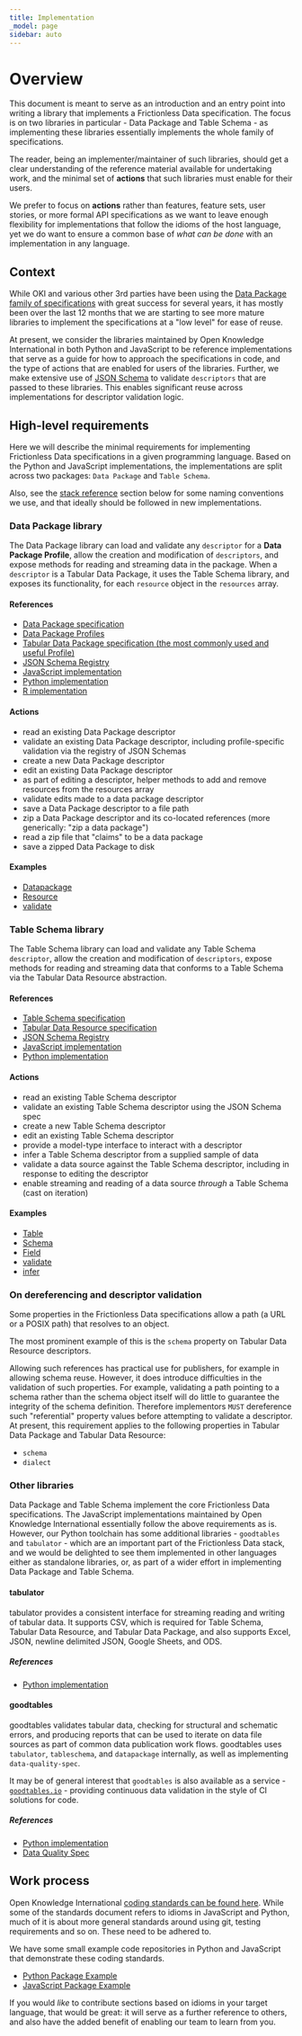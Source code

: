 ```yaml
---
title: Implementation
_model: page
sidebar: auto
---
```


# Overview

This document is meant to serve as an introduction and an entry point into writing a library that implements a Frictionless Data specification. The focus is on two libraries in particular - Data Package and Table Schema - as implementing these libraries essentially implements the whole family of specifications.

The reader, being an implementer/maintainer of such libraries, should get a clear understanding of the reference material available for undertaking work, and the minimal set of **actions** that such libraries must enable for their users.

We prefer to focus on **actions** rather than features, feature sets, user stories, or more formal API specifications as we want to leave enough flexibility for implementations that follow the idioms of the host language, yet we do want to ensure a common base of *what can be done* with an implementation in any language.

## Context

While OKI and various other 3rd parties have been using the [Data Package family of specifications](/) with great success for several years, it has mostly been over the last 12 months that we are starting to see more mature libraries to implement the specifications at a "low level" for ease of reuse.

At present, we consider the libraries maintained by Open Knowledge International in both Python and JavaScript to be reference implementations that serve as a guide for how to approach the specifications in code, and the type of actions that are enabled for users of the libraries. Further, we make extensive use of [JSON Schema](http://json-schema.org) to validate `descriptors` that are passed to these libraries. This enables significant reuse across implementations for descriptor validation logic.

## High-level requirements

Here we will describe the minimal requirements for implementing Frictionless Data specifications in a given programming language. Based on the Python and JavaScript implementations, the implementations are split across two packages: `Data Package` and `Table Schema`.

Also, see the [stack reference](https://github.com/frictionlessdata/stack/blob/master/README.md) section below for some naming conventions we use, and that ideally should be followed in new implementations.

### Data Package library

The Data Package library can load and validate any `descriptor` for a **Data Package Profile**, allow the creation and modification of `descriptors`, and expose methods for reading and streaming data in the package. When a `descriptor` is a Tabular Data Package, it uses the Table Schema library, and exposes its functionality, for each `resource` object in the `resources` array.

#### References

- [Data Package specification](/data-package/)
- [Data Package Profiles](/data-package/#profiles)
- [Tabular Data Package specification (the most commonly used and useful Profile)](/tabular-data-package/)
- [JSON Schema Registry](/schemas/registry.json)
- [JavaScript implementation](https://github.com/frictionlessdata/datapackage-js)
- [Python implementation](https://github.com/frictionlessdata/datapackage-py)
- [R implementation](https://github.com/christophergandrud/dpmr)

#### Actions

- read an existing Data Package descriptor
- validate an existing Data Package descriptor, including profile-specific validation via the registry of JSON Schemas
- create a new Data Package descriptor
- edit an existing Data Package descriptor
- as part of editing a descriptor, helper methods to add and remove resources from the resources array
- validate edits made to a data package descriptor
- save a Data Package descriptor to a file path
- zip a Data Package descriptor and its co-located references (more generically: "zip a data package")
- read a zip file that "claims" to be a data package
- save a zipped Data Package to disk

#### Examples

- [Datapackage](https://github.com/frictionlessdata/datapackage-js/blob/master/src/package.js)
- [Resource](https://github.com/frictionlessdata/datapackage-js/blob/master/src/resource.js)
- [validate](https://github.com/frictionlessdata/datapackage-js/blob/master/src/validate.js)

### Table Schema library

The Table Schema library can load and validate any Table Schema `descriptor`, allow the creation and modification of `descriptors`, expose methods for reading and streaming data that conforms to a Table Schema via the Tabular Data Resource abstraction.

#### References

- [Table Schema specification](/table-schema/)
- [Tabular Data Resource specification](/tabular-data-resource/)
- [JSON Schema Registry](/schemas/registry.json)
- [JavaScript implementation](https://github.com/frictionlessdata/tableschema-js)
- [Python implementation](https://github.com/frictionlessdata/tableschema-py)

#### Actions

- read an existing Table Schema descriptor
- validate an existing Table Schema descriptor using the JSON Schema spec
- create a new Table Schema descriptor
- edit an existing Table Schema descriptor
- provide a model-type interface to interact with a descriptor
- infer a Table Schema descriptor from a supplied sample of data
- validate a data source against the Table Schema descriptor, including in response to editing the descriptor
- enable streaming and reading of a data source *through* a Table Schema (cast on iteration)

#### Examples

- [Table](https://github.com/frictionlessdata/tableschema-py/blob/master/tableschema/table.py)
- [Schema](https://github.com/frictionlessdata/tableschema-py/blob/master/tableschema/schema.py)
- [Field](https://github.com/frictionlessdata/tableschema-py/blob/master/tableschema/field.py)
- [validate](https://github.com/frictionlessdata/tableschema-py/blob/master/tableschema/validate.py)
- [infer](https://github.com/frictionlessdata/tableschema-py/blob/master/tableschema/infer.py)

### On dereferencing and descriptor validation

Some properties in the Frictionless Data specifications allow a path (a URL or a POSIX path) that resolves to an object.

The most prominent example of this is the `schema` property on Tabular Data Resource descriptors.

Allowing such references has practical use for publishers, for example in allowing schema reuse. However, it does introduce difficulties in the validation of such properties. For example, validating a path pointing to a schema rather than the schema object itself will do little to guarantee the integrity of the schema definition. Therefore implementors `MUST` dereference such "referential" property values before attempting to validate a descriptor. At present, this requirement applies to the following properties in Tabular Data Package and Tabular Data Resource:

- `schema`
- `dialect`

### Other libraries

Data Package and Table Schema implement the core Frictionless Data specifications. The JavaScript implementations maintained by Open Knowledge International essentially follow the above requirements as is. However, our Python toolchain has some additional libraries - `goodtables` and `tabulator` - which are an important part of the Frictionless Data stack, and we would be delighted to see them implemented in other languages either as standalone libraries, or, as part of a wider effort in implementing Data Package and Table Schema.

#### tabulator

tabulator provides a consistent interface for streaming reading and writing of tabular data. It supports CSV, which is required for Table Schema, Tabular Data Resource, and Tabular Data Package, and also supports Excel, JSON, newline delimited JSON, Google Sheets, and ODS.

##### References

- [Python implementation](https://github.com/frictionlessdata/tabulator-py)

#### goodtables

goodtables validates tabular data, checking for structural and schematic errors, and producing reports that can be used to iterate on data file sources as part of common data publication work flows. goodtables uses `tabulator`, `tableschema`, and `datapackage` internally, as well as implementing `data-quality-spec`.

It may be of general interest that `goodtables` is also available as a service - [`goodtables.io`](https://goodtables.io) - providing continuous data validation in the style of CI solutions for code.

##### References

- [Python implementation](https://github.com/frictionlessdata/goodtables-py)
- [Data Quality Spec](https://github.com/frictionlessdata/data-quality-spec)

## Work process

Open Knowledge International [coding standards can be found here](https://github.com/okfn/coding-standards). While some of the standards document refers to idioms in JavaScript and Python, much of it is about more general standards around using git, testing requirements and so on. These need to be adhered to.

We have some small example code repositories in Python and JavaScript that demonstrate these coding standards.

- [Python Package Example](https://github.com/okfn/oki-py)
- [JavaScript Package Example](https://github.com/okfn/oki-js)

If you would *like* to contribute sections based on idioms in your target language, that would be great: it will serve as a further reference to others, and also have the added benefit of enabling our team to learn from you.
